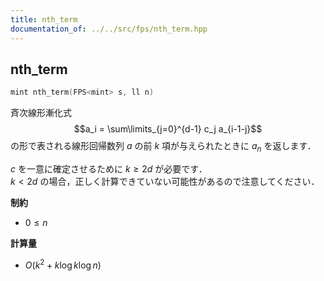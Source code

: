 ```yaml
---
title: nth_term
documentation_of: ../../src/fps/nth_term.hpp
---
```


## nth_term

```cpp
mint nth_term(FPS<mint> s, ll n)
```

斉次線形漸化式
$$a_i = \sum\limits_{j=0}^{d-1} c_j a_{i-1-j}$$
の形で表される線形回帰数列 $a$ の前 $k$ 項が与えられたときに $a_n$ を返します．

$c$ を一意に確定させるために $k \geq 2d$ が必要です．<br>
$k < 2d$ の場合，正しく計算できていない可能性があるので注意してください．

**制約**

- $0 \leq n$

**計算量**

- $O(k^2 + k \log k \log n)$
